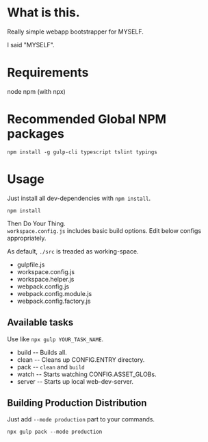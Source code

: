# What is this.

Really simple webapp bootstrapper for MYSELF.  

I said "MYSELF".


# Requirements

node
npm (with npx)


# Recommended Global NPM packages

    npm install -g gulp-cli typescript tslint typings


# Usage

Just install all dev-dependencies with `npm install`.

    npm install

Then Do Your Thing.  
`workspace.config.js` includes basic build options. Edit below configs appropriately.

As default, `./src` is treaded as working-space.

- gulpfile.js
- workspace.config.js
- workspace.helper.js
- webpack.config.js
- webpack.config.module.js
- webpack.config.factory.js



## Available tasks

Use like `npx gulp YOUR_TASK_NAME`.

- build -- Builds all.
- clean -- Cleans up CONFIG.ENTRY directory.
- pack -- `clean` and `build`
- watch -- Starts watching CONFIG.ASSET_GLOBs.
- server -- Starts up local web-dev-server.


## Building Production Distribution

Just add `--mode production` part to your commands.

    npx gulp pack --mode production
